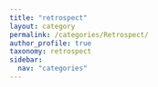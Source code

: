 ```yaml
---
title: "retrospect"
layout: category
permalink: /categories/Retrospect/
author_profile: true
taxonomy: retrospect
sidebar:
  nav: "categories"
---
```

